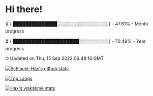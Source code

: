 # Hi there!

⏳ { ██████████████░░░░░░░░░░░░░░░░ } - 47.61% - Month progress

⏳ { █████████████████████░░░░░░░░░ } - 70.49% - Year progress

⏰ Updated on Thu, 15 Sep 2022 06:48:16 GMT


[![Schlauer-Hax's github stats](https://github-readme-stats.vercel.app/api?username=Schlauer-Hax&show_icons=true&theme=dark&count_private=true)](https://github.com/Schlauer-Hax)


[![Top Langs](https://github-readme-stats.vercel.app/api/top-langs/?username=Schlauer-Hax&layout=compact&theme=dark)](https://github.com/Schlauer-Hax?tab=repositories)


[![Hax's wakatime stats](https://github-readme-stats.vercel.app/api/wakatime?username=Hax&theme=dark)](https://wakatime.com/@Hax)

